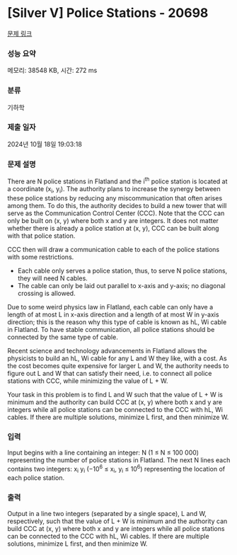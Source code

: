 # [Silver V] Police Stations - 20698 

[문제 링크](https://www.acmicpc.net/problem/20698) 

### 성능 요약

메모리: 38548 KB, 시간: 272 ms

### 분류

기하학

### 제출 일자

2024년 10월 18일 19:03:18

### 문제 설명

<p>There are N police stations in Flatland and the i<sup>th</sup> police station is located at a coordinate (x<sub>i</sub>, y<sub>i</sub>). The authority plans to increase the synergy between these police stations by reducing any miscommunication that often arises among them. To do this, the authority decides to build a new tower that will serve as the Communication Control Center (CCC). Note that the CCC can only be built on (x, y) where both x and y are integers. It does not matter whether there is already a police station at (x, y), CCC can be built along with that police station.</p>

<p>CCC then will draw a communication cable to each of the police stations with some restrictions.</p>

<ul>
	<li>Each cable only serves a police station, thus, to serve N police stations, they will need N cables.</li>
	<li>The cable can only be laid out parallel to x-axis and y-axis; no diagonal crossing is allowed.</li>
</ul>

<p>Due to some weird physics law in Flatland, each cable can only have a length of at most L in x-axis direction and a length of at most W in y-axis direction; this is the reason why this type of cable is known as hL, Wi cable in Flatland. To have stable communication, all police stations should be connected by the same type of cable.</p>

<p>Recent science and technology advancements in Flatland allows the physicists to build an hL, Wi cable for any L and W they like, with a cost. As the cost becomes quite expensive for larger L and W, the authority needs to figure out L and W that can satisfy their need, i.e. to connect all police stations with CCC, while minimizing the value of L + W.</p>

<p>Your task in this problem is to find L and W such that the value of L + W is minimum and the authority can build CCC at (x, y) where both x and y are integers while all police stations can be connected to the CCC with hL, Wi cables. If there are multiple solutions, minimize L first, and then minimize W.</p>

### 입력 

 <p>Input begins with a line containing an integer: N (1 ≤ N ≤ 100 000) representing the number of police stations in Flatland. The next N lines each contains two integers: x<sub>i</sub> y<sub>i</sub> (−10<sup>6</sup> ≤ x<sub>i</sub>, y<sub>i</sub> ≤ 10<sup>6</sup>) representing the location of each police station.</p>

### 출력 

 <p>Output in a line two integers (separated by a single space), L and W, respectively, such that the value of L + W is minimum and the authority can build CCC at (x, y) where both x and y are integers while all police stations can be connected to the CCC with hL, Wi cables. If there are multiple solutions, minimize L first, and then minimize W.</p>

